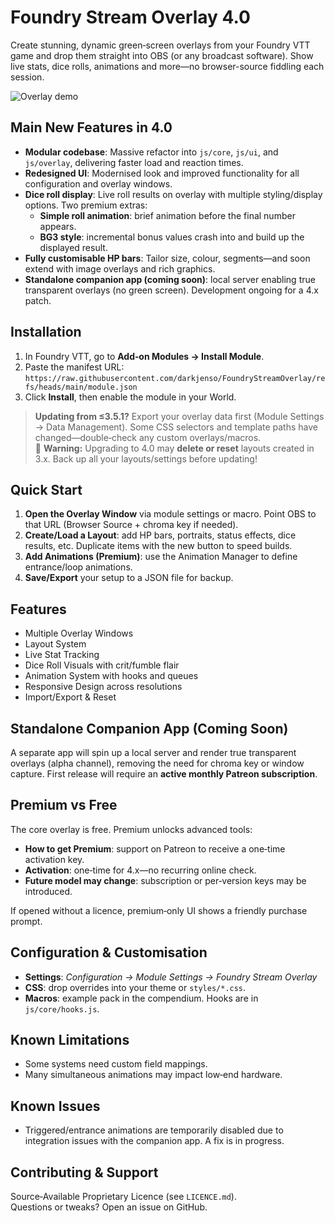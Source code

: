 # Foundry Stream Overlay 4.0

Create stunning, dynamic green‑screen overlays from your Foundry VTT game and drop them straight into OBS (or any broadcast software). Show live stats, dice rolls, animations and more—no browser-source fiddling each session.

![Overlay demo](https://i.imgur.com/h9jsfpN.gif)

## Main New Features in 4.0

- **Modular codebase**: Massive refactor into `js/core`, `js/ui`, and `js/overlay`, delivering faster load and reaction times.  
- **Redesigned UI**: Modernised look and improved functionality for all configuration and overlay windows.  
- **Dice roll display**: Live roll results on overlay with multiple styling/display options. Two premium extras:  
  - **Simple roll animation**: brief animation before the final number appears.  
  - **BG3 style**: incremental bonus values crash into and build up the displayed result.  
- **Fully customisable HP bars**: Tailor size, colour, segments—and soon extend with image overlays and rich graphics.  
- **Standalone companion app (coming soon)**: local server enabling true transparent overlays (no green screen). Development ongoing for a 4.x patch.

## Installation

1. In Foundry VTT, go to **Add‑on Modules → Install Module**.  
2. Paste the manifest URL:  
   `https://raw.githubusercontent.com/darkjenso/FoundryStreamOverlay/refs/heads/main/module.json`  
3. Click **Install**, then enable the module in your World.

> **Updating from ≤3.5.1?** Export your overlay data first (Module Settings → Data Management). Some CSS selectors and template paths have changed—double‑check any custom overlays/macros.  
> 🚨 **Warning:** Upgrading to 4.0 may **delete or reset** layouts created in 3.x. Back up all your layouts/settings before updating!

## Quick Start

1. **Open the Overlay Window** via module settings or macro. Point OBS to that URL (Browser Source + chroma key if needed).  
2. **Create/Load a Layout**: add HP bars, portraits, status effects, dice results, etc. Duplicate items with the new button to speed builds.  
3. **Add Animations (Premium)**: use the Animation Manager to define entrance/loop animations.  
4. **Save/Export** your setup to a JSON file for backup.

## Features

- Multiple Overlay Windows  
- Layout System  
- Live Stat Tracking  
- Dice Roll Visuals with crit/fumble flair  
- Animation System with hooks and queues  
- Responsive Design across resolutions  
- Import/Export & Reset  

## Standalone Companion App (Coming Soon)

A separate app will spin up a local server and render true transparent overlays (alpha channel), removing the need for chroma key or window capture. First release will require an **active monthly Patreon subscription**.

## Premium vs Free

The core overlay is free. Premium unlocks advanced tools:

- **How to get Premium**: support on Patreon to receive a one‑time activation key.  
- **Activation**: one‑time for 4.x—no recurring online check.  
- **Future model may change**: subscription or per‑version keys may be introduced.

If opened without a licence, premium‑only UI shows a friendly purchase prompt.

## Configuration & Customisation

- **Settings**: *Configuration → Module Settings → Foundry Stream Overlay*  
- **CSS**: drop overrides into your theme or `styles/*.css`.  
- **Macros**: example pack in the compendium. Hooks are in `js/core/hooks.js`.

## Known Limitations

- Some systems need custom field mappings.  
- Many simultaneous animations may impact low‑end hardware.

## Known Issues

- Triggered/entrance animations are temporarily disabled due to integration issues with the companion app. A fix is in progress.

## Contributing & Support

Source‑Available Proprietary Licence (see `LICENCE.md`).  
Questions or tweaks? Open an issue on GitHub.
